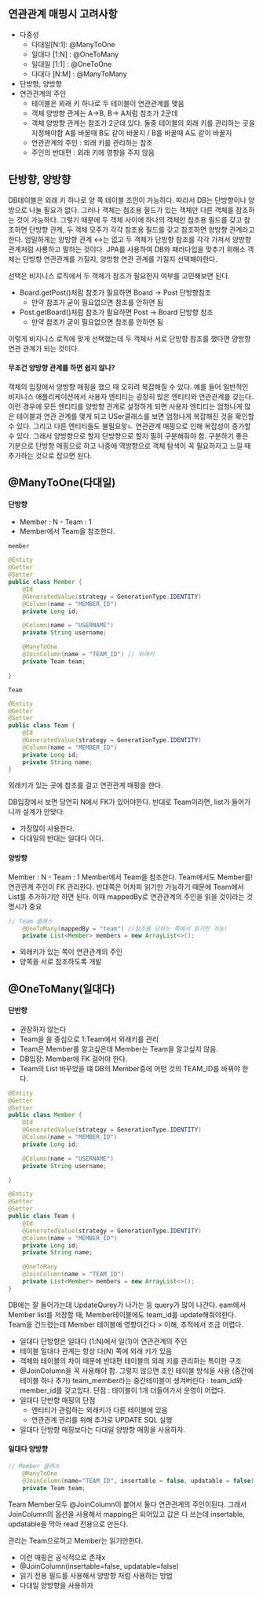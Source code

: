 ## 연관관계 매핑시 고려사항

- 다중성 
    - 다대일[N:1]: @ManyToOne
    - 일대다 [1:N] : @OneToMany
    - 일대일 [1:1] : @OneToOne
    - 다대다 [N:M] : @ManyToMany
- 단방향, 양방향
- 연관관계의 주인
    - 테이블은 외래 키 하나로 두 테이블이 연관관계를 맺음
    - 객체 양방향 관계는 A->B, B-> A처럼 참조가 2군데
    - 객체 양방향 관계는 참조가 2군데 있다. 둘중 테이블의 외래 키를 관리하는 곳을 지정해야함 A를 바꿀때 B도 같이 바꿀지 / B를 바꿀때 A도 같이 바꿀지
    - 연관관계의 주인 : 외래 키를 관리하는 참조
    - 주인의 반대편 : 외래 키에 영향을 주지 않음


## 단방향, 양방향

DB테이블은 외래 키 하나로 양 쪽 테이블 조인이 가능하다.
따라서 DB는 단방향이나 양방으로 나눌 필요가 없다.
그러나 객체는 첨조용 필드가 있는 객체만 다른 객체를 참조하는 것이 가능하다.
그렇기 때문에 두 객체 사이에 하나의 객체만 참조용 필드를 갖고 참조하면 단방향 관계, 두 객체 모주가 각각 참조용 필드를 갖고 참조하면 양방향 관계라고 한다.
엄밀하게는 양방향 관계 ↔는 없고 두 객체가 단방향 참조를 각각 가져서 양방향 관계처럼 사룡하고 말하는 것이다.
JPA를 사용하여 DB와 패러다입을 맞추기 위해소 객체는 단방향 연관관계를 가질지, 양방향 연관 관계를 가질지 선택해야한다.

선택은 비지니스 로직에서 두 객체가 참조가 필요한지 여부를 고민해보면 된다.

- Board.getPost()처럼 참조가 필요하면 Board -> Post 단방향참조
    - 만약 참조가 굳이 필요없으면 참조를 안하면 됨
- Post.getBoard()처럼 참조가 필요하면 Post -> Board 단방향 참조
    - 만약 참조가 굳이 필요없으면 참조를 안하면 됨

이렇게 비지니스 로직에 맞게 선택했는데 두 객체사 서로 단방향 참조를 했다면 양방향 연관 관계가 되는 것이다.

#### 무조건 양방향 관계를 하면 쉽지 않나?

객체의 입장에서 양방향 매핑을 했으 때 오히려 복잡해질 수 있다.
예를 들어 일반적인 비지니스 애플리케이션에서 사용자 엔티티는 굉장히 많은 엔티티와 연관관계를 갖는다.
이런 경우에 모든 엔티티를 양방향 관계로 설정하게 되면 사용자 엔티티는 엄청나게 많은 테이블과 연관 관계를 맺게 되고 USer클래스를 보면 엄청나게 복잡해진 것을 확인할 수 있다.
그리고 다른 엔티티들도 불필요앟ㄴ 연관관계 매핑으로 인해 복잡성이 증가할 수 있다.
그래서 양방향으로 할지 단방향으로 할지 필히 구분해줘야 함.
구분하기 좋은 기분으로 단방향 매핑으로 하고 나중에 역방향으로 객체 탐색이 꼭 필요하자고 느낄 때 추가하는 것으로 잡으면 된다.

## @ManyToOne(다대일)

#### 단방향
- Member : N - Team : 1
- Member에서 Team을 참조한다.

`member`
```java
@Entity
@Getter
@Setter
public class Member {
    @Id
    @GeneratedValue(strategy = GenerationType.IDENTITY)
    @Column(name = "MEMBER_ID")
    private Long id;

    @Column(name = "USERNAME")
    private String username;

    @ManyToOne
    @JoinColumn(name = "TEAM_ID") // 외래키
    private Team team;

}
```

`Team`
```java
@Entity
@Getter
@Setter
public class Team {
    @Id
    @GeneratedValue(strategy = GenerationType.IDENTITY)
    @Column(name = "MEMBER_ID")
    private Long id;
    private String name;
}
```

외래키가 있는 곳에 참조를 걸고 연관관계 매핑을 한다.

DB입장에서 보면 당연히 N에서 FK가 있어야한다.
반대로 Team이라면, list가 들어가니까 설계가 안맞다.

- 가장많이 사용한다.
- 다대일의 반대는 일대다 이다.

#### 양방향

Member : N - Team : 1
Member에서 Team을 참조한다. Team에서도 Member를!
연관관계 주인이 FK 관리한다.
반대쪽은 어차피 읽기만 가능하기 때문에 Team에서 List를 추가하기만 하면 된다.
이때 mappedBy로 연관관계의 주인을 읽을 것이라는 것 명시가 중요

```java
// Team 클래스
    @OneToMany(mappedBy = "team") //참조를 당하는 쪽에서 읽기만 가능! 
    private List<Member> members = new ArrayList<>();
```
- 외래키가 있는 쪽이 연관관계의 주인
- 양쪽을 서로 참조하도록 개발

## @OneToMany(일대다)

#### 단반향

- 권장하지 않는다
- Team을 을 중심으로 1:Team에서 외래키를 관리
- Team은 Member를 알고싶은데 Member는 Team을 알고싶지 않음.
- DB입장: Member에 FK 걸어야 한다.
- Team의 List 바꾸었을 떄 DB의 Member중에 어떤 것의 TEAM_ID를 바꿔야 한다.

```java
@Entity
@Getter
@Setter
public class Member {
    @Id
    @GeneratedValue(strategy = GenerationType.IDENTITY)
    @Column(name = "MEMBER_ID")
    private Long id;

    @Column(name = "USERNAME")
    private String username;

}
```

```java
@Entity
@Getter
@Setter
public class Team {
    @Id
    @GeneratedValue(strategy = GenerationType.IDENTITY)
    @Column(name = "MEMBER_ID")
    private Long id;
    private String name;

    @OneToMany
    @JoinColumn(name = "TEAM_ID")
    private List<Member> members = new ArrayList<>();
}
```
DB에는  잘 들어가는데 UpdateQurey가 나가는 등 query가 많이 나간다.
eam에서 Member list를 저장할 때, Member테이블에도 team_id를 update해줘야한다.
Team을 건드렸는데 Member 테이블에 영향이간다 > 이해, 추적에서 조금 어렵다.

- 일대다 단방향은 일대다 (1:N)에서 일(1)이 연관관계의 주인
- 테이블 일대다 관계는 항상 다(N) 쪽에 외래 키가 있음
- 객체와 테이블의 차이 때문에 반대편 테이블의 외래 키를 관리하는 특이한 구조
- @JoinColumn을 꼭 사용해야 함. 그렇지 않으면 조인 테이블 방식을 사용 (중간에 테이블 하나 추가) team_member라는 중간테이블이 생겨버린다 : team_id와 member_id를 갖고있다. 단점 : 테이블이 1개 더들어가서 운영이 어렵다.
- 일대다 단반향 매핑의 단점
    - 엔티티가 관림하는 외래키가 다른 테이블에 있음
    - 연관관계 관리를 위해 추가로 UPDATE SQL 실행
- 일대다 단방향 매핑보다는 다대일 양방향 매핑을 사용하자.

#### 일대다 양방향

```JAVA
// Member 클래스
    @ManyToOne
    @JoinColumn(name="TEAM_ID", insertable = false, updatable = false) //중요!!
    private Team team;
```

Team Member모두 @JoinColumn이 붙어서 둘다 연관관계의 주인이된다.
그래서 JoinColumn의 옵션을 사용해서 mapping은 되어있고 값은 다 쓰는데 insertable, updatable을 막아 read 전용으로 만든다.

관리는 Team으로하고 Member는 읽기만한다.
- 이런 매핑은 공식적으로 존재x
- @JoinColumn(insertable=false, updatable=false)
- 읽기 전용 필드를 사용해서 양방향 처럼 사용하는 방법
- 다대일 양방향을 사용하자
